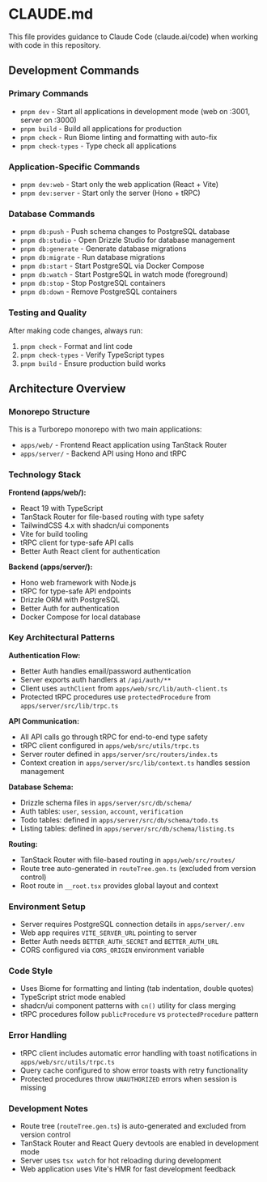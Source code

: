 # CLAUDE.md

This file provides guidance to Claude Code (claude.ai/code) when working with code in this repository.

## Development Commands

### Primary Commands

- `pnpm dev` - Start all applications in development mode (web on :3001, server on :3000)
- `pnpm build` - Build all applications for production
- `pnpm check` - Run Biome linting and formatting with auto-fix
- `pnpm check-types` - Type check all applications

### Application-Specific Commands

- `pnpm dev:web` - Start only the web application (React + Vite)
- `pnpm dev:server` - Start only the server (Hono + tRPC)

### Database Commands

- `pnpm db:push` - Push schema changes to PostgreSQL database
- `pnpm db:studio` - Open Drizzle Studio for database management
- `pnpm db:generate` - Generate database migrations
- `pnpm db:migrate` - Run database migrations
- `pnpm db:start` - Start PostgreSQL via Docker Compose
- `pnpm db:watch` - Start PostgreSQL in watch mode (foreground)
- `pnpm db:stop` - Stop PostgreSQL containers
- `pnpm db:down` - Remove PostgreSQL containers

### Testing and Quality

After making code changes, always run:

1. `pnpm check` - Format and lint code
2. `pnpm check-types` - Verify TypeScript types
3. `pnpm build` - Ensure production build works

## Architecture Overview

### Monorepo Structure

This is a Turborepo monorepo with two main applications:

- `apps/web/` - Frontend React application using TanStack Router
- `apps/server/` - Backend API using Hono and tRPC

### Technology Stack

**Frontend (apps/web/):**

- React 19 with TypeScript
- TanStack Router for file-based routing with type safety
- TailwindCSS 4.x with shadcn/ui components
- Vite for build tooling
- tRPC client for type-safe API calls
- Better Auth React client for authentication

**Backend (apps/server/):**

- Hono web framework with Node.js
- tRPC for type-safe API endpoints
- Drizzle ORM with PostgreSQL
- Better Auth for authentication
- Docker Compose for local database

### Key Architectural Patterns

**Authentication Flow:**

- Better Auth handles email/password authentication
- Server exports auth handlers at `/api/auth/**`
- Client uses `authClient` from `apps/web/src/lib/auth-client.ts`
- Protected tRPC procedures use `protectedProcedure` from `apps/server/src/lib/trpc.ts`

**API Communication:**

- All API calls go through tRPC for end-to-end type safety
- tRPC client configured in `apps/web/src/utils/trpc.ts`
- Server router defined in `apps/server/src/routers/index.ts`
- Context creation in `apps/server/src/lib/context.ts` handles session management

**Database Schema:**

- Drizzle schema files in `apps/server/src/db/schema/`
- Auth tables: `user`, `session`, `account`, `verification`
- Todo tables: defined in `apps/server/src/db/schema/todo.ts`
- Listing tables: defined in `apps/server/src/db/schema/listing.ts`

**Routing:**

- TanStack Router with file-based routing in `apps/web/src/routes/`
- Route tree auto-generated in `routeTree.gen.ts` (excluded from version control)
- Root route in `__root.tsx` provides global layout and context

### Environment Setup

- Server requires PostgreSQL connection details in `apps/server/.env`
- Web app requires `VITE_SERVER_URL` pointing to server
- Better Auth needs `BETTER_AUTH_SECRET` and `BETTER_AUTH_URL`
- CORS configured via `CORS_ORIGIN` environment variable

### Code Style

- Uses Biome for formatting and linting (tab indentation, double quotes)
- TypeScript strict mode enabled
- shadcn/ui component patterns with `cn()` utility for class merging
- tRPC procedures follow `publicProcedure` vs `protectedProcedure` pattern

### Error Handling

- tRPC client includes automatic error handling with toast notifications in `apps/web/src/utils/trpc.ts`
- Query cache configured to show error toasts with retry functionality
- Protected procedures throw `UNAUTHORIZED` errors when session is missing

### Development Notes

- Route tree (`routeTree.gen.ts`) is auto-generated and excluded from version control
- TanStack Router and React Query devtools are enabled in development mode
- Server uses `tsx watch` for hot reloading during development
- Web application uses Vite's HMR for fast development feedback